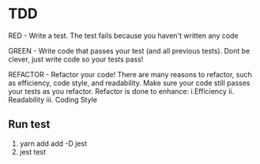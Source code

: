 # TDD

RED - Write a test. The test fails because you haven't written any code

GREEN - Write code that passes your test (and all previous tests). Dont be clever, just write code so your tests pass!

REFACTOR - Refactor your code! There are many reasons to refactor, such as efficiency, code style, and readability. Make sure your code still passes your tests as you refactor.
Refactor is done to enhance:
    i.Efficiency
    ii. Readability
    iii. Coding Style

## Run test

1. yarn add add -D jest
2. jest test